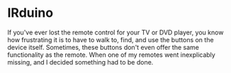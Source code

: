 # IRduino
If you've ever lost the remote control for your TV or DVD player,
you know how frustrating it is to have to walk to, find, and use
the buttons on the device itself. Sometimes, these buttons don't
even offer the same functionality as the remote. When one of
my remotes went inexplicably missing, and I decided something had
to be done.

